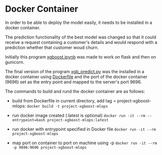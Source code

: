 # Docker Container

In order to be able to deploy the model easily, it needs to be installed in a docker container.

The prediction functionality of the best model was changed so that it could receive a request containing a customer's details and would respond with a prediction whether that customer woud churn.

Initially this program [xgboost.ipynb](deployment/xgboost.ipynb) was made to work on flask and then on gunicorn.


The final version of the program [xgb_predict.py](deployment/xgb_predict.py) was the installed in a docker container using [Dockerfile](deployment/Dockerfile) and the port of the docker container (9696) set as the entry point and mapped to the server's port 9696.

The commands to build and rund the docker container are as follows:

- build from Dockerfile in current directory, add tag = project-xgboost-mlops:
  `docker build -t project-xgboost-mlops`

- run docker image created (:latest is optional)
  `docker run -it --rm --entrypoint=bash project-xgboost-mlops:latest`

- run docker with entrypoint specified in Docker file
  `docker run -it --rm  project-xgboost-mlops`

- map port on container to port on machine using -p
  `docker run -it --rm -p 9696:9696 project-xgboost-mlops`






